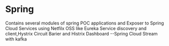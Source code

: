 # Spring
Contains several modules of spring POC applications and Exposer to Spring Cloud Services using Netfilx OSS like Eureka Service discovery and client,Hystrix Circuit Barier and Histrix Dashboard
--Spring Cloud Stream with kafka
